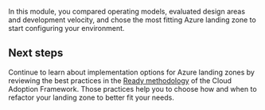 In this module, you compared operating models, evaluated design areas and development velocity, and chose the most fitting Azure landing zone to start configuring your environment.

## Next steps

Continue to learn about implementation options for Azure landing zones by reviewing the best practices in the [Ready methodology](/azure/cloud-adoption-framework/ready/?azure-portal=true) of the Cloud Adoption Framework. Those practices help you to choose how and when to refactor your landing zone to better fit your needs.

